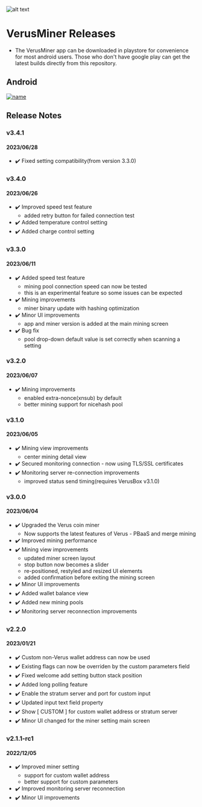 
![alt text](https://play-lh.googleusercontent.com/dhd3a8IQFlooE2agHBmyazj49hdV8zNT886J-d99SpQ3gof8I-giyf0AIGoNrSWtrO4p=w240-h480-rw)

# VerusMiner Releases
- The VerusMiner app can be downloaded in playstore for convenience for most android users. Those who don't have google play can get the latest builds directly from this repository. 

## Android
[![name](https://www.gstatic.com/android/market_images/web/play_prism_hlock_2x.png)](https://play.google.com/store/apps/details?id=com.pangzlab.verus_miner&hl=en&gl=US&pli=1)

## Release Notes
### v3.4.1
#### 2023/06/28
- ✔️ Fixed setting compatibility(from version 3.3.0)

### v3.4.0
#### 2023/06/26
- ✔️ Improved speed test feature
	- added retry button for failed connection test
- ✔️ Added temperature control setting
- ✔️ Added charge control setting

### v3.3.0
#### 2023/06/11
- ✔️ Added speed test feature
	- mining pool connection speed can now be tested
	- this is an experimental feature so some issues can be expected
- ✔️ Mining improvements
	- miner binary update with hashing optimization
- ✔️ Minor UI improvements
	- app and miner version is added at the main mining screen
- ✔️ Bug fix
	- pool drop-down default value is set correctly when scanning a setting

### v3.2.0
#### 2023/06/07
- ✔️ Mining improvements
	- enabled extra-nonce(xnsub) by default
	- better mining support for nicehash pool

### v3.1.0
#### 2023/06/05
- ✔️ Mining view improvements
	- center mining detail view
- ✔️ Secured monitoring connection - now using TLS/SSL certificates
- ✔️ Monitoring server re-connection improvements
	- improved status send timing(requires VerusBox v3.1.0)

### v3.0.0
#### 2023/06/04
- ✔️ Upgraded the Verus coin miner
	- Now supports the latest features of Verus - PBaaS and merge mining
- ✔️ Improved mining performance
- ✔️ Mining view improvements
	- updated miner screen layout
	- stop button now becomes a slider
	- re-positioned, restyled and resized UI elements
	- added confirmation before exiting the mining screen
- ✔️ Minor UI improvements
- ✔️ Added wallet balance view
- ✔️ Added new mining pools
- ✔️ Monitoring server reconnection improvements

### v2.2.0
#### 2023/01/21
- ✔️ Custom non-Verus wallet address can now be used
- ✔️ Existing flags can now be overriden by the custom parameters field
- ✔️ Fixed welcome add setting button stack position
- ✔️ Added long polling feature
- ✔️ Enable the stratum server and port for custom input
- ✔️ Updated input text field property
- ✔️ Show [ CUSTOM ] for custom wallet address or stratum server
- ✔️ Minor UI changed for the miner setting main screen

### v2.1.1-rc1
#### 2022/12/05
- ✔️ Improved miner setting
	- support for custom wallet address
	- better support for custom parameters
- ✔️ Improved monitoring server reconnection
- ✔️ Minor UI improvements